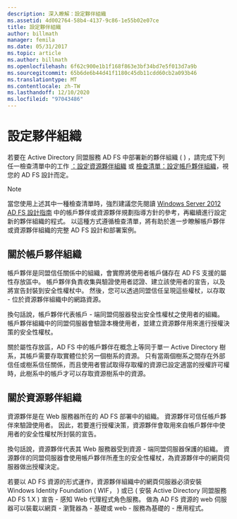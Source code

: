 ```yaml
---
description: 深入瞭解：設定夥伴組織
ms.assetid: 4d002764-58b4-4137-9c86-1e55b02e07ce
title: 設定夥伴組織
author: billmath
manager: femila
ms.date: 05/31/2017
ms.topic: article
ms.author: billmath
ms.openlocfilehash: 6f62c900e1b1f168f863e3bf34bd7e5f013d7a9b
ms.sourcegitcommit: 65b6de6b44d41f1180c45db11cdd60cb2a093b46
ms.translationtype: MT
ms.contentlocale: zh-TW
ms.lasthandoff: 12/10/2020
ms.locfileid: "97043486"
---
```

# <a name="configuring-partner-organizations"></a>設定夥伴組織

若要在 Active Directory 同盟服務 AD FS 中部署新的夥伴組織 \( \) ，請完成下列任一檢查清單中的工作 [：設定資源夥伴組織](Checklist--Configuring-the-Resource-Partner-Organization.md) 或 [檢查清單：設定帳戶夥伴組織](Checklist--Configuring-the-Account-Partner-Organization.md)，視您的 AD FS 設計而定。

> [!NOTE]
> 當您使用上述其中一種檢查清單時，強烈建議您先閱讀 [Windows Server 2012 AD FS 設計指南](../design/ad-fs-design-guide-in-windows-server-2012.md) 中的帳戶夥伴或資源夥伴規劃指導方針的參考，再繼續進行設定新的夥伴組織的程式。 以這種方式遵循檢查清單，將有助於進一步瞭解帳戶夥伴或資源夥伴組織的完整 AD FS 設計和部署案例。

## <a name="about-account-partner-organizations"></a>關於帳戶夥伴組織
帳戶夥伴是同盟信任關係中的組織，會實際將使用者帳戶儲存在 AD FS 支援的屬性存放區中。 帳戶夥伴負責收集與驗證使用者認證、建立該使用者的宣告，以及將宣告封裝到安全性權杖中。 然後，您可以透過同盟信任呈現這些權杖，以存取 \- 位於資源夥伴組織中的網路資源。

換句話說，帳戶夥伴代表帳戶 \- 端同盟伺服器發出安全性權杖之使用者的組織。 帳戶夥伴組織中的同盟伺服器會驗證本機使用者，並建立資源夥伴用來進行授權決策的安全性權杖。

關於屬性存放區，AD FS 中的帳戶夥伴在概念上等同于單一 Active Directory 樹系，其帳戶需要存取實體位於另一個樹系的資源。 只有當兩個樹系之間存在外部信任或樹系信任關係，而且使用者嘗試取得存取權的資源已設定適當的授權許可權時，此樹系中的帳戶才可以存取資源樹系中的資源。

## <a name="about-resource-partner-organizations"></a>關於資源夥伴組織
資源夥伴是在 Web 服務器所在的 AD FS 部署中的組織。 資源夥伴可信任帳戶夥伴來驗證使用者。 因此，若要進行授權決策，資源夥伴會取用來自帳戶夥伴中使用者的安全性權杖所封裝的宣告。

換句話說，資源夥伴代表其 Web 服務器受到資源 \- 端同盟伺服器保護的組織。 資源夥伴的同盟伺服器會使用帳戶夥伴所產生的安全性權杖，為資源夥伴中的網頁伺服器做出授權決定。

若要以 AD FS 資源的形式運作，資源夥伴組織中的網頁伺服器必須安裝 Windows Identity Foundation \( WIF， \) 或已 \( 安裝 Active Directory 同盟服務 AD FS 1.X \) 宣告 \- 感知 Web 代理程式角色服務。 做為 AD FS 資源的 web 伺服器可以裝載以網頁 \- 瀏覽器為 \- 基礎或 web \- 服務為基礎的 \- 應用程式。
